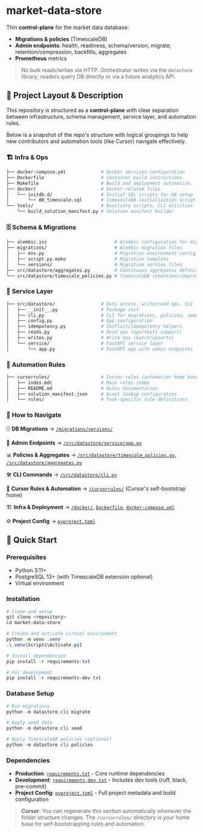 # market-data-store

Thin **control-plane** for the market data database:

- **Migrations & policies** (TimescaleDB)
- **Admin endpoints**: health, readiness, schema/version, migrate, retention/compression, backfills, aggregates
- **Prometheus** metrics

> No bulk reads/writes via HTTP. Orchestrator writes via the `datastore` library; readers query DB directly or via a future analytics API.

## 📂 Project Layout & Description

This repository is structured as a **control-plane** with clear separation between infrastructure, schema management, service layer, and automation rules.

Below is a snapshot of the repo's structure with logical groupings to help new contributors and automation tools (like Cursor) navigate effectively.

### 🏗️ **Infra & Ops**
```bash
├── docker-compose.yml             # Docker services configuration
├── Dockerfile                     # Container build instructions
├── Makefile                       # Build and deployment automation
├── docker/                        # Docker-related files
│   └── initdb.d/                  # Initial SQL scripts for DB setup
│       └── 00_timescale.sql       # TimescaleDB initialization script
└── tools/                         # Auxiliary scripts, CLI utilities
    └── build_solution_manifest.py # Solution manifest builder
```

### 🗄️ **Schema & Migrations**
```bash
├── alembic.ini                         # Alembic configuration for migrations
├── migrations/                         # Alembic migration files
│   ├── env.py                          # Migration environment config
│   ├── script.py.mako                  # Migration template
│   └── versions/                       # Migration version files
├── src/datastore/aggregates.py         # Continuous aggregates definitions
└── src/datastore/timescale_policies.py # TimescaleDB retention/compression policies
```

### 🚀 **Service Layer**
```bash
├── src/datastore/                 # Data access, write/read ops, CLI
│   ├── __init__.py                # Package init
│   ├── cli.py                     # CLI for migrations, policies, seeds
│   ├── config.py                  # App configuration
│   ├── idempotency.py             # Conflict/idempotency helpers
│   ├── reads.py                   # Read ops (ops/tests support)
│   ├── writes.py                  # Write ops (batch/upserts)
│   └── service/                   # FastAPI service layer
│       └── app.py                 # FastAPI app with admin endpoints
```

### 🤖 **Automation Rules**
```bash
├── cursorrules/                   # Cursor rules (automation home base)
│   ├── index.mdc                  # Main rules index
│   ├── README.md                  # Rules documentation
│   ├── solution_manifest.json     # Asset lookup configuration
│   └── rules/                     # Task-specific rule definitions
```

### 🧭 **How to Navigate**

🗄️ **DB Migrations** → [`/migrations/versions/`](migrations/versions/)

🚀 **Admin Endpoints** → [`/src/datastore/service/app.py`](src/datastore/service/app.py)

📊 **Policies & Aggregates** → [`/src/datastore/timescale_policies.py`](src/datastore/timescale_policies.py), [`/src/datastore/aggregates.py`](src/datastore/aggregates.py)

🛠️ **CLI Commands** → [`/src/datastore/cli.py`](src/datastore/cli.py)

🤖 **Cursor Rules & Automation** → [`/cursorrules/`](cursorrules/) (Cursor's self-bootstrap home)

🏗️ **Infra & Deployment** → [`/docker/`](docker/), [`Dockerfile`](Dockerfile), [`docker-compose.yml`](docker-compose.yml)

⚙️ **Project Config** → [`pyproject.toml`](pyproject.toml)

## 🚀 Quick Start

### Prerequisites
- Python 3.11+
- PostgreSQL 13+ (with TimescaleDB extension optional)
- Virtual environment

### Installation

```powershell
# Clone and setup
git clone <repository>
cd market-data-store

# Create and activate virtual environment
python -m venv .venv
.\.venv\Scripts\Activate.ps1

# Install dependencies
pip install -r requirements.txt

# For development
pip install -r requirements-dev.txt
```

### Database Setup

```powershell
# Run migrations
python -m datastore.cli migrate

# Apply seed data
python -m datastore.cli seed

# Apply TimescaleDB policies (optional)
python -m datastore.cli policies
```

### Dependencies

- **Production**: [`requirements.txt`](requirements.txt) - Core runtime dependencies
- **Development**: [`requirements-dev.txt`](requirements-dev.txt) - Includes dev tools (ruff, black, pre-commit)
- **Project Config**: [`pyproject.toml`](pyproject.toml) - Full project metadata and build configuration

> **Cursor**: You can regenerate this section automatically whenever the folder structure changes. The `/cursorrules/` directory is your home base for self-bootstrapping rules and automation.
